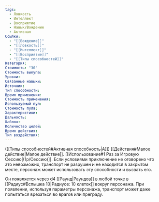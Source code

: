 ```yaml
---
tags:
  - Ловкость
  - Интеллект
  - Восприятие
  - Навык/Вождение
  - Активная
Ссылки:
  - "[[Вождение]]"
  - "[[Ловкость]]"
  - "[[Интеллект]]"
  - "[[Восприятие]]"
  - "[[Типы способностей]]"
Категория: 
Стоимость: "30"
Стоимость выкупа:
Уровни:
Связанные навыки:
Источник:
Тип способности:
Время применения:
Стоимость применения:
Используемый пул:
Стоимость пула:
Характеристики:
Дальность:
Шаблон:
Количество целей:
Время действия:
Тип воздействия:
---
```

([[Типы способностей#Активная способность|А]]) [[Действия#Малое действие|Малое действие]]. [[Использование#1 Раз за Игровую Сессию|(1р/Сессию)]]. Если условиями приключение не оговорено что это невозможно, транспорт не разрушен и не находится в закрытом месте, персонаж может использовать эту способности и вызвать его. 

Он появляется через d4 [[Раунд|Раундов]] в любой точке в [[Радиус#Вспышка 10|Радиусе: 10 клеток]] вокруг персонажа. При появлении, используя параметры персонажа, транспорт может даже попытаться врезаться во врагов или преграду. 